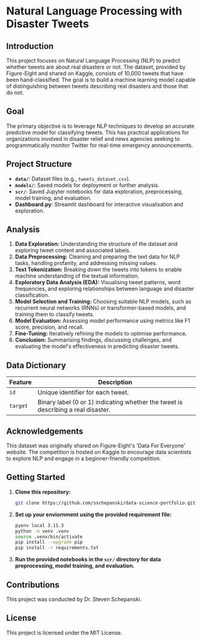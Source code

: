 # Natural Language Processing with Disaster Tweets

## Introduction

This project focuses on Natural Language Processing (NLP) to predict whether tweets are about real disasters or not. The dataset, provided by Figure-Eight and shared on Kaggle, consists of 10,000 tweets that have been hand-classified. The goal is to build a machine learning model capable of distinguishing between tweets describing real disasters and those that do not.

## Goal

The primary objective is to leverage NLP techniques to develop an accurate predictive model for classifying tweets. This has practical applications for organizations involved in disaster relief and news agencies seeking to programmatically monitor Twitter for real-time emergency announcements.

## Project Structure

- **`data/`**: Dataset files (e.g., `tweets_dataset.csv`).
- **`models/`**: Saved models for deployment or further analysis.
- **`scr/`**: Saved Jupyter notebooks for data exploration, preprocessing, model training, and evaluation.
- **Dashboard.py**: Streamlit dashboard for interactive visualisation and exploration.

## Analysis

1. **Data Exploration:** Understanding the structure of the dataset and exploring tweet content and associated labels.
2. **Data Preprocessing:** Cleaning and preparing the text data for NLP tasks, handling profanity, and addressing missing values.
3. **Text Tokenization:** Breaking down the tweets into tokens to enable machine understanding of the textual information.
4. **Exploratory Data Analysis (EDA):** Visualising tweet patterns, word frequencies, and exploring relationships between language and disaster classification.
5. **Model Selection and Training:** Choosing suitable NLP models, such as recurrent neural networks (RNNs) or transformer-based models, and training them to classify tweets.
6. **Model Evaluation:** Assessing model performance using metrics like F1 score, precision, and recall.
7. **Fine-Tuning:** Iteratively refining the models to optimise performance.
8. **Conclusion:** Summarising findings, discussing challenges, and evaluating the model's effectiveness in predicting disaster tweets.

## Data Dictionary

| Feature                     | Description                                                |
|-----------------------------|------------------------------------------------------------|
| `id`               | Unique identifier for each tweet. |
| `target`           | Binary label (0 or 1) indicating whether the tweet is describing a real disaster. |

## Acknowledgements

This dataset was originally shared on Figure-Eight's 'Data For Everyone' website. The competition is hosted on Kaggle to encourage data scientists to explore NLP and engage in a beginner-friendly competition.

## Getting Started

1. **Clone this repository:**

   ```bash
   git clone https://github.com/sschepanski/data-science-portfolio.git
   ```

2. **Set up your enviornment using the provided requirement file:**
   ```bash
   pyenv local 3.11.3
   python -m venv .venv
   source .venv/bin/activate
   pip install --upgrade pip
   pip install -r requirements.txt
   ```

3. **Run the provided notebooks in the `scr/` directory for data preprocessing, model training, and evaluation.**

## Contributions

This project was conducted by Dr. Steven Schepanski.

## License

This project is licensed under the MIT License.